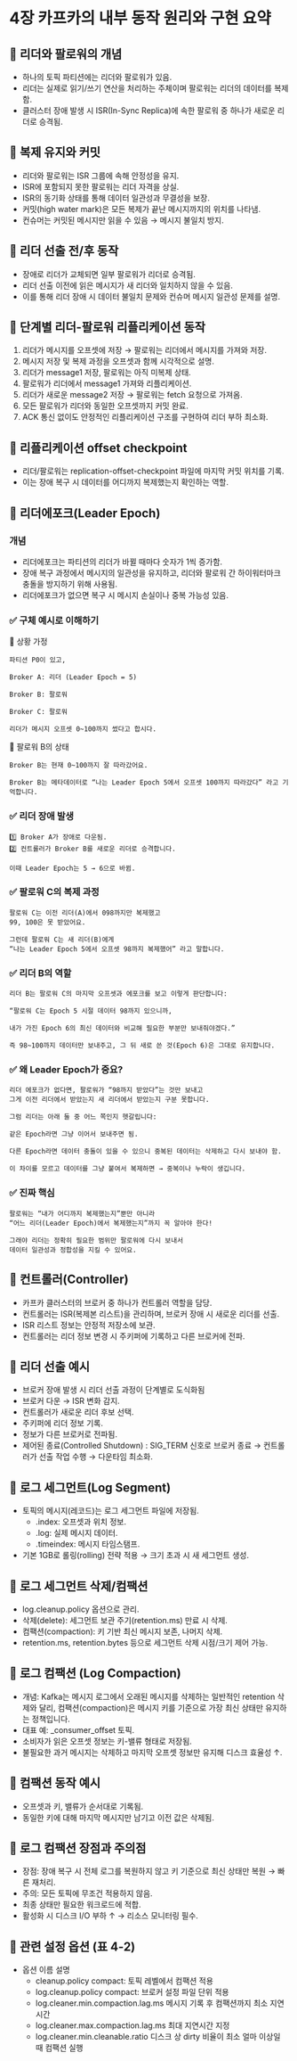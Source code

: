 # 4장 카프카의 내부 동작 원리와 구현 요약

## 📌 리더와 팔로워의 개념
- 하나의 토픽 파티션에는 리더와 팔로워가 있음.
- 리더는 실제로 읽기/쓰기 연산을 처리하는 주체이며 팔로워는 리더의 데이터를 복제함.
- 클러스터 장애 발생 시 ISR(In-Sync Replica)에 속한 팔로워 중 하나가 새로운 리더로 승격됨.

## 📌 복제 유지와 커밋
- 리더와 팔로워는 ISR 그룹에 속해 안정성을 유지.
- ISR에 포함되지 못한 팔로워는 리더 자격을 상실.
- ISR의 동기화 상태를 통해 데이터 일관성과 무결성을 보장.
- 커밋(high water mark)은 모든 복제가 끝난 메시지까지의 위치를 나타냄.
- 컨슈머는 커밋된 메시지만 읽을 수 있음 → 메시지 불일치 방지.

## 📌 리더 선출 전/후 동작
- 장애로 리더가 교체되면 일부 팔로워가 리더로 승격됨.
- 리더 선출 이전에 읽은 메시지가 새 리더와 일치하지 않을 수 있음.
- 이를 통해 리더 장애 시 데이터 불일치 문제와 컨슈머 메시지 일관성 문제를 설명.

## 📌 단계별 리더-팔로워 리플리케이션 동작
1. 리더가 메시지를 오프셋에 저장 → 팔로워는 리더에서 메시지를 가져와 저장.
2. 메시지 저장 및 복제 과정을 오프셋과 함께 시각적으로 설명.
3. 리더가 message1 저장, 팔로워는 아직 미복제 상태.
4. 팔로워가 리더에서 message1 가져와 리플리케이션.
5. 리더가 새로운 message2 저장 → 팔로워는 fetch 요청으로 가져옴.
6. 모든 팔로워가 리더와 동일한 오프셋까지 커밋 완료.
7. ACK 통신 없이도 안정적인 리플리케이션 구조를 구현하여 리더 부하 최소화.

## 📌 리플리케이션 offset checkpoint
- 리더/팔로워는 replication-offset-checkpoint 파일에 마지막 커밋 위치를 기록.
- 이는 장애 복구 시 데이터를 어디까지 복제했는지 확인하는 역할.

## 📌 리더에포크(Leader Epoch)
### 개념
- 리더에포크는 파티션의 리더가 바뀔 때마다 숫자가 1씩 증가함.
- 장애 복구 과정에서 메시지의 일관성을 유지하고, 리더와 팔로워 간 하이워터마크 충돌을 방지하기 위해 사용됨.
- 리더에포크가 없으면 복구 시 메시지 손실이나 중복 가능성 있음.
  
### ✅ 구체 예시로 이해하기

📌 상황 가정
```
파티션 P0이 있고,

Broker A: 리더 (Leader Epoch = 5)

Broker B: 팔로워

Broker C: 팔로워

리더가 메시지 오프셋 0~100까지 썼다고 합시다.
```

📌 팔로워 B의 상태
```
Broker B는 현재 0~100까지 잘 따라갔어요.

Broker B는 메타데이터로 “나는 Leader Epoch 5에서 오프셋 100까지 따라갔다” 라고 기억합니다.
```

### ✅ 리더 장애 발생
```
1️⃣ Broker A가 장애로 다운됨.
2️⃣ 컨트롤러가 Broker B를 새로운 리더로 승격합니다.

이때 Leader Epoch는 5 → 6으로 바뀜.
```
### ✅ 팔로워 C의 복제 과정
```
팔로워 C는 이전 리더(A)에서 098까지만 복제했고
99, 100은 못 받았어요.

그런데 팔로워 C는 새 리더(B)에게
“나는 Leader Epoch 5에서 오프셋 98까지 복제했어” 라고 말합니다.
```
### ✅ 리더 B의 역할
```
리더 B는 팔로워 C의 마지막 오프셋과 에포크를 보고 이렇게 판단합니다:

“팔로워 C는 Epoch 5 시절 데이터 98까지 있으니까,

내가 가진 Epoch 6의 최신 데이터와 비교해 필요한 부분만 보내줘야겠다.”

즉 98~100까지 데이터만 보내주고, 그 뒤 새로 쓴 것(Epoch 6)은 그대로 유지합니다.
```

### ✅ 왜 Leader Epoch가 중요?
```
리더 에포크가 없다면, 팔로워가 “98까지 받았다”는 것만 보내고
그게 이전 리더에서 받았는지 새 리더에서 받았는지 구분 못합니다.

그럼 리더는 아래 둘 중 어느 쪽인지 헷갈립니다:

같은 Epoch라면 그냥 이어서 보내주면 됨.

다른 Epoch라면 데이터 충돌이 있을 수 있으니 중복된 데이터는 삭제하고 다시 보내야 함.

이 차이를 모르고 데이터를 그냥 붙여서 복제하면 → 중복이나 누락이 생깁니다.
```
### ✅ 진짜 핵심
```
팔로워는 “내가 어디까지 복제했는지”뿐만 아니라
“어느 리더(Leader Epoch)에서 복제했는지”까지 꼭 알아야 한다!

그래야 리더는 정확히 필요한 범위만 팔로워에 다시 보내서
데이터 일관성과 정합성을 지킬 수 있어요.
```
## 📌 컨트롤러(Controller)
- 카프카 클러스터의 브로커 중 하나가 컨트롤러 역할을 담당.
- 컨트롤러는 ISR(복제본 리스트)을 관리하며, 브로커 장애 시 새로운 리더를 선출.
- ISR 리스트 정보는 안정적 저장소에 보관.
- 컨트롤러는 리더 정보 변경 시 주키퍼에 기록하고 다른 브로커에 전파.

## 📌 리더 선출 예시
- 브로커 장애 발생 시 리더 선출 과정이 단계별로 도식화됨
- 브로커 다운 → ISR 변화 감지.
- 컨트롤러가 새로운 리더 후보 선택.
- 주키퍼에 리더 정보 기록.
- 정보가 다른 브로커로 전파됨.
- 제어된 종료(Controlled Shutdown) : SIG_TERM 신호로 브로커 종료 → 컨트롤러가 선출 작업 수행 → 다운타임 최소화.

## 📌 로그 세그먼트(Log Segment)
- 토픽의 메시지(레코드)는 로그 세그먼트 파일에 저장됨.
  - .index: 오프셋과 위치 정보.
  - .log: 실제 메시지 데이터.
  - .timeindex: 메시지 타임스탬프.
- 기본 1GB로 롤링(rolling) 전략 적용 → 크기 초과 시 새 세그먼트 생성.

## 📌 로그 세그먼트 삭제/컴팩션
- log.cleanup.policy 옵션으로 관리.
- 삭제(delete): 세그먼트 보관 주기(retention.ms) 만료 시 삭제.
- 컴팩션(compaction): 키 기반 최신 메시지 보존, 나머지 삭제.
- retention.ms, retention.bytes 등으로 세그먼트 삭제 시점/크기 제어 가능.

## 📌 로그 컴팩션 (Log Compaction)
- 개념: Kafka는 메시지 로그에서 오래된 메시지를 삭제하는 일반적인 retention 삭제와 달리, 컴팩션(compaction)은 메시지 키를 기준으로 가장 최신 상태만 유지하는 정책입니다.
- 대표 예: _consumer_offset 토픽.
- 소비자가 읽은 오프셋 정보는 키-밸류 형태로 저장됨.
- 불필요한 과거 메시지는 삭제하고 마지막 오프셋 정보만 유지해 디스크 효율성 ↑.

## 📌 컴팩션 동작 예시
- 오프셋과 키, 밸류가 순서대로 기록됨.
- 동일한 키에 대해 마지막 메시지만 남기고 이전 값은 삭제됨.

## 📌 로그 컴팩션 장점과 주의점
- 장점: 장애 복구 시 전체 로그를 복원하지 않고 키 기준으로 최신 상태만 복원 → 빠른 재처리.
- 주의: 모든 토픽에 무조건 적용하지 않음.
- 최종 상태만 필요한 워크로드에 적합.
- 활성화 시 디스크 I/O 부하 ↑ → 리소스 모니터링 필수.

## 📌 관련 설정 옵션 (표 4-2)
- 옵션 이름	설명
  - cleanup.policy	compact: 토픽 레벨에서 컴팩션 적용
  - log.cleanup.policy	compact: 브로커 설정 파일 단위 적용
  - log.cleaner.min.compaction.lag.ms	메시지 기록 후 컴팩션까지 최소 지연시간
  - log.cleaner.max.compaction.lag.ms	최대 지연시간 지정
  - log.cleaner.min.cleanable.ratio	디스크 상 dirty 비율이 최소 얼마 이상일 때 컴팩션 실행

